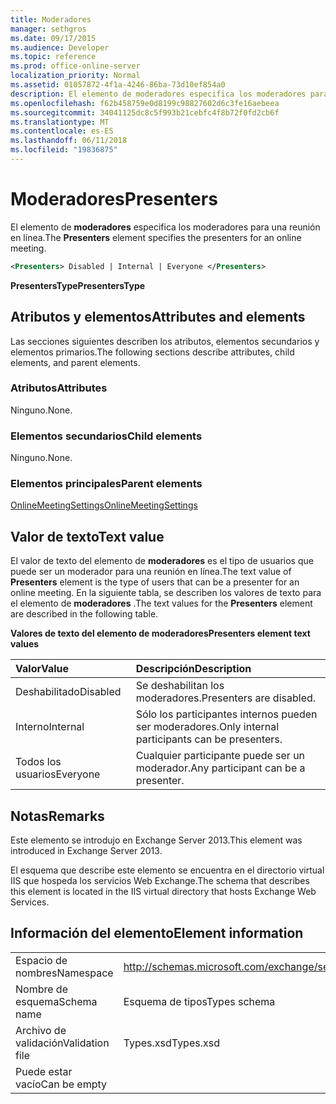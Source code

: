 ```yaml
---
title: Moderadores
manager: sethgros
ms.date: 09/17/2015
ms.audience: Developer
ms.topic: reference
ms.prod: office-online-server
localization_priority: Normal
ms.assetid: 01057872-4f1a-4246-86ba-73d10ef854a0
description: El elemento de moderadores especifica los moderadores para una reunión en línea.
ms.openlocfilehash: f62b458759e0d8199c98827602d6c3fe16aebeea
ms.sourcegitcommit: 34041125dc8c5f993b21cebfc4f8b72f0fd2cb6f
ms.translationtype: MT
ms.contentlocale: es-ES
ms.lasthandoff: 06/11/2018
ms.locfileid: "19836875"
---
```

# <a name="presenters"></a><span data-ttu-id="e02a9-103">Moderadores</span><span class="sxs-lookup"><span data-stu-id="e02a9-103">Presenters</span></span>

<span data-ttu-id="e02a9-104">El elemento de **moderadores** especifica los moderadores para una reunión en línea.</span><span class="sxs-lookup"><span data-stu-id="e02a9-104">The **Presenters** element specifies the presenters for an online meeting.</span></span> 
  
```XML
<Presenters> Disabled | Internal | Everyone </Presenters>
```

 <span data-ttu-id="e02a9-105">**PresentersType**</span><span class="sxs-lookup"><span data-stu-id="e02a9-105">**PresentersType**</span></span>
## <a name="attributes-and-elements"></a><span data-ttu-id="e02a9-106">Atributos y elementos</span><span class="sxs-lookup"><span data-stu-id="e02a9-106">Attributes and elements</span></span>

<span data-ttu-id="e02a9-107">Las secciones siguientes describen los atributos, elementos secundarios y elementos primarios.</span><span class="sxs-lookup"><span data-stu-id="e02a9-107">The following sections describe attributes, child elements, and parent elements.</span></span>
  
### <a name="attributes"></a><span data-ttu-id="e02a9-108">Atributos</span><span class="sxs-lookup"><span data-stu-id="e02a9-108">Attributes</span></span>

<span data-ttu-id="e02a9-109">Ninguno.</span><span class="sxs-lookup"><span data-stu-id="e02a9-109">None.</span></span>
  
### <a name="child-elements"></a><span data-ttu-id="e02a9-110">Elementos secundarios</span><span class="sxs-lookup"><span data-stu-id="e02a9-110">Child elements</span></span>

<span data-ttu-id="e02a9-111">Ninguno.</span><span class="sxs-lookup"><span data-stu-id="e02a9-111">None.</span></span>
  
### <a name="parent-elements"></a><span data-ttu-id="e02a9-112">Elementos principales</span><span class="sxs-lookup"><span data-stu-id="e02a9-112">Parent elements</span></span>

[<span data-ttu-id="e02a9-113">OnlineMeetingSettings</span><span class="sxs-lookup"><span data-stu-id="e02a9-113">OnlineMeetingSettings</span></span>](onlinemeetingsettings.md)
  
## <a name="text-value"></a><span data-ttu-id="e02a9-114">Valor de texto</span><span class="sxs-lookup"><span data-stu-id="e02a9-114">Text value</span></span>

<span data-ttu-id="e02a9-115">El valor de texto del elemento de **moderadores** es el tipo de usuarios que puede ser un moderador para una reunión en línea.</span><span class="sxs-lookup"><span data-stu-id="e02a9-115">The text value of **Presenters** element is the type of users that can be a presenter for an online meeting.</span></span> <span data-ttu-id="e02a9-116">En la siguiente tabla, se describen los valores de texto para el elemento de **moderadores** .</span><span class="sxs-lookup"><span data-stu-id="e02a9-116">The text values for the **Presenters** element are described in the following table.</span></span> 
  
<span data-ttu-id="e02a9-117">**Valores de texto del elemento de moderadores**</span><span class="sxs-lookup"><span data-stu-id="e02a9-117">**Presenters element text values**</span></span>

|<span data-ttu-id="e02a9-118">**Valor**</span><span class="sxs-lookup"><span data-stu-id="e02a9-118">**Value**</span></span>|<span data-ttu-id="e02a9-119">**Descripción**</span><span class="sxs-lookup"><span data-stu-id="e02a9-119">**Description**</span></span>|
|:-----|:-----|
|<span data-ttu-id="e02a9-120">Deshabilitado</span><span class="sxs-lookup"><span data-stu-id="e02a9-120">Disabled</span></span>  <br/> |<span data-ttu-id="e02a9-121">Se deshabilitan los moderadores.</span><span class="sxs-lookup"><span data-stu-id="e02a9-121">Presenters are disabled.</span></span>  <br/> |
|<span data-ttu-id="e02a9-122">Interno</span><span class="sxs-lookup"><span data-stu-id="e02a9-122">Internal</span></span>  <br/> |<span data-ttu-id="e02a9-123">Sólo los participantes internos pueden ser moderadores.</span><span class="sxs-lookup"><span data-stu-id="e02a9-123">Only internal participants can be presenters.</span></span>  <br/> |
|<span data-ttu-id="e02a9-124">Todos los usuarios</span><span class="sxs-lookup"><span data-stu-id="e02a9-124">Everyone</span></span>  <br/> |<span data-ttu-id="e02a9-125">Cualquier participante puede ser un moderador.</span><span class="sxs-lookup"><span data-stu-id="e02a9-125">Any participant can be a presenter.</span></span>  <br/> |
   
## <a name="remarks"></a><span data-ttu-id="e02a9-126">Notas</span><span class="sxs-lookup"><span data-stu-id="e02a9-126">Remarks</span></span>

<span data-ttu-id="e02a9-127">Este elemento se introdujo en Exchange Server 2013.</span><span class="sxs-lookup"><span data-stu-id="e02a9-127">This element was introduced in Exchange Server 2013.</span></span>
  
<span data-ttu-id="e02a9-128">El esquema que describe este elemento se encuentra en el directorio virtual IIS que hospeda los servicios Web Exchange.</span><span class="sxs-lookup"><span data-stu-id="e02a9-128">The schema that describes this element is located in the IIS virtual directory that hosts Exchange Web Services.</span></span>
  
## <a name="element-information"></a><span data-ttu-id="e02a9-129">Información del elemento</span><span class="sxs-lookup"><span data-stu-id="e02a9-129">Element information</span></span>

|||
|:-----|:-----|
|<span data-ttu-id="e02a9-130">Espacio de nombres</span><span class="sxs-lookup"><span data-stu-id="e02a9-130">Namespace</span></span>  <br/> |http://schemas.microsoft.com/exchange/services/2006/types  <br/> |
|<span data-ttu-id="e02a9-131">Nombre de esquema</span><span class="sxs-lookup"><span data-stu-id="e02a9-131">Schema name</span></span>  <br/> |<span data-ttu-id="e02a9-132">Esquema de tipos</span><span class="sxs-lookup"><span data-stu-id="e02a9-132">Types schema</span></span>  <br/> |
|<span data-ttu-id="e02a9-133">Archivo de validación</span><span class="sxs-lookup"><span data-stu-id="e02a9-133">Validation file</span></span>  <br/> |<span data-ttu-id="e02a9-134">Types.xsd</span><span class="sxs-lookup"><span data-stu-id="e02a9-134">Types.xsd</span></span>  <br/> |
|<span data-ttu-id="e02a9-135">Puede estar vacío</span><span class="sxs-lookup"><span data-stu-id="e02a9-135">Can be empty</span></span>  <br/> ||
   

